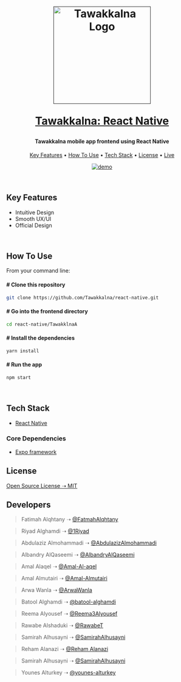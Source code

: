 <h1 align="center">
<a href=""><img src="https://raw.githubusercontent.com/Tawakkalna/react-native/main/TawakklnaA/assets/logo.png" alt="Tawakkalna Logo" width="256"/></a>
</br>

<a href="#">Tawakkalna: React Native</a>

</h1>
<h4 align="center">Tawakkalna mobile app frontend using React Native</h4>

<p align="center">
  <a href="#key-features">Key Features</a> •
  <a href="#how-to-use">How To Use</a> •
  <a href="#tech-stack">Tech Stack</a> •
  <a href="#license">License</a> •
  <a href="">Live</a>
</p>

<p align="center">
  <a href=""><img src="https://i.stack.imgur.com/y9DpT.jpg" alt="demo"/></a>
</p>

<br/>

<div id="key-features">

## Key Features

- Intuitive Design
- Smooth UX/UI
- Official Design

</div>
<br/>

<div id="how-to-use">

## How To Use

From your command line:

#### # Clone this repository

```bash
git clone https://github.com/Tawakkalna/react-native.git
```

#### # Go into the frontend directory

```bash
cd react-native/TawakklnaA
```

#### # Install the dependencies

```bash
yarn install
```

#### # Run the app

```bash
npm start
```

</div>

<br/>

<div id="tech-stack">

## Tech Stack

- [React Native](https://reactnative.dev/docs/getting-started)

### Core Dependencies

- [Expo framework](https://docs.expo.dev/index.html)

</div>

<div id="license">

## License

[Open Source License ➝ MIT](https://github.com/Tawakkalna/react-native/blob/main/LICENSE.md)

</div>

## Developers


> Fatimah Alqhtany ➝ [@FatmahAlqhtany](https://github.com/FatmahAlqhtany)

> Riyad Alghamdi ➝ [@1Riyad](https://github.com/1Riyad)

> Abdulaziz Almohammadi ➝ [@AbdulazizAlmohammadi](https://github.com/AbdulazizAlmohammadi)

> Albandry AlQaseemi ➝ [@AlbandryAlQaseemi](https://github.com/AlbandryAlQaseemi)

> Amal Alaqel ➝ [@Amal-Al-aqel](https://github.com/Amal-Al-aqel)

> Amal Almutairi ➝ [@Amal-Almutairi](https://github.com/Amal-Almutairi)

> Arwa Wanla ➝ [@ArwaWanla](https://github.com/ArwaWanla)

> Batool Alghamdi ➝ [@batool-alghamdi](https://github.com/batool-alghamdi)

> Reema Alyousef ➝ [@Reema3Alyousef](https://github.com/Reema3Alyousef)

> Rawabe Alshaduki ➝ [@RawabeT](https://github.com/RawabeT)

> Samirah Alhusayni ➝ [@SamirahAlhusayni](https://github.com/SamirahAlhusayni)

> Reham Alanazi ➝ [@Reham Alanazi]()

> Samirah Alhusayni ➝ [@SamirahAlhusayni](https://github.com/SamirahAlhusayni)

> Younes Alturkey ➝ [@younes-alturkey](https://github.com/younes-alturkey)

</div>
